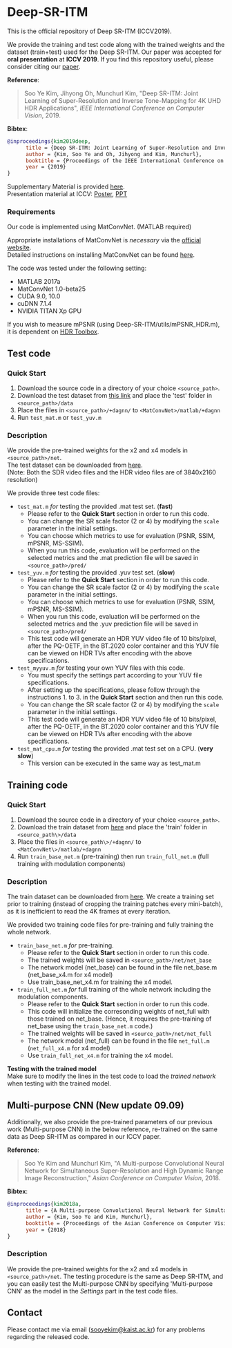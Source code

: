 # Deep-SR-ITM
This is the official repository of Deep SR-ITM (ICCV2019).

We provide the training and test code along with the trained weights and the dataset (train+test) used for the Deep SR-ITM.
Our paper was accepted for **oral presentation** at **ICCV 2019**.
If you find this repository useful, please consider citing our [paper](http://openaccess.thecvf.com/content_ICCV_2019/papers/Kim_Deep_SR-ITM_Joint_Learning_of_Super-Resolution_and_Inverse_Tone-Mapping_for_ICCV_2019_paper.pdf).

**Reference**:  
> Soo Ye Kim, Jihyong Oh, Munchurl Kim, "Deep SR-ITM: Joint Learning of Super-Resolution and Inverse Tone-Mapping for 4K UHD HDR Applications",
*IEEE International Conference on Computer Vision*, 2019.

**Bibtex**:
```bibtex
@inproceedings{kim2019deep,
      title = {Deep SR-ITM: Joint Learning of Super-Resolution and Inverse Tone-Mapping for 4K UHD HDR Applications}, 
      author = {Kim, Soo Ye and Oh, Jihyong and Kim, Munchurl},
      booktitle = {Proceedings of the IEEE International Conference on Computer Vision},
      year = {2019}
}
```

Supplementary Material is provided [here](https://drive.google.com/open?id=1bijPrcN-ont-iP0-DqyhBta_rj3dmZEe).  
Presentation material at ICCV: [Poster](https://drive.google.com/file/d/1rznbov090SV1d6Yb3ek8gSp7GcvawgwO/view?usp=sharing), [PPT](https://drive.google.com/file/d/1oLA4i0hvb-9eO9zqYKC1UZ5GURp_8a5L/view?usp=sharing)

### Requirements
Our code is implemented using MatConvNet. (MATLAB required)

Appropriate installations of MatConvNet is *necessary* via the [official website](http://www.vlfeat.org/matconvnet/).  
Detailed instructions on installing MatConvNet can be found [here](http://www.vlfeat.org/matconvnet/install/).

The code was tested under the following setting:  
* MATLAB 2017a  
* MatConvNet 1.0-beta25  
* CUDA 9.0, 10.0  
* cuDNN 7.1.4  
* NVIDIA TITAN Xp GPU

If you wish to measure mPSNR (using Deep-SR-ITM/utils/mPSNR_HDR.m), it is dependent on [HDR Toolbox](https://github.com/banterle/HDR_Toolbox).

## Test code
### Quick Start
1. Download the source code in a directory of your choice `<source_path>`.
2. Download the test dataset from [this link](https://drive.google.com/open?id=144QYC403NrFXunlsr4k8MXUCxrlauVYH) and place the 'test' folder in `<source_path>/data`
3. Place the files in `<source_path>/+dagnn/` to `<MatConvNet>/matlab/+dagnn`
4. Run `test_mat.m` or `test_yuv.m`

### Description
We provide the pre-trained weights for the x2 and x4 models in `<source_path>/net`.  
The test dataset can be downloaded from [here](https://drive.google.com/open?id=144QYC403NrFXunlsr4k8MXUCxrlauVYH).  
(Note: Both the SDR video files and the HDR video files are of 3840x2160 resolution)

We provide three test code files:  
* `test_mat.m` *for* testing the provided .mat test set. (**fast**)  
  - Please refer to the **Quick Start** section in order to run this code.
  - You can change the SR scale factor (2 or 4) by modifying the `scale` parameter in the initial settings.
  - You can choose which metrics to use for evaluation (PSNR, SSIM, mPSNR, MS-SSIM).
  - When you run this code, evaluation will be performed on the selected metrics and the .mat prediction file will be saved in `<source_path>/pred/`
* `test_yuv.m` *for* testing the provided .yuv test set. (**slow**)  
  - Please refer to the **Quick Start** section in order to run this code.
  - You can change the SR scale factor (2 or 4) by modifying the `scale` parameter in the initial settings.
  - You can choose which metrics to use for evaluation (PSNR, SSIM, mPSNR, MS-SSIM).
  - When you run this code, evaluation will be performed on the selected metrics and the .yuv prediction file will be saved in `<source_path>/pred/`
  - This test code will generate an HDR YUV video file of 10 bits/pixel, 
after the PQ-OETF, in the BT.2020 color container and this YUV file can be viewed on HDR TVs after encoding with the above specifications.
* `test_myyuv.m` *for* testing your own YUV files with this code.
  - You must specify the settings part according to your YUV file specifications.
  - After setting up the specifications, please follow through the instructions 1. to 3. in the **Quick Start** section and then run this code.
  - You can change the SR scale factor (2 or 4) by modifying the `scale` parameter in the initial settings.
  - This test code will generate an HDR YUV video file of 10 bits/pixel, 
after the PQ-OETF, in the BT.2020 color container and this YUV file can be viewed on HDR TVs after encoding with the above specifications.  
* `test_mat_cpu.m` *for* testing the provided .mat test set on a CPU. (**very slow**)  
  - This version can be executed in the same way as test_mat.m

## Training code
### Quick Start
1. Download the source code in a directory of your choice `<source_path>`.
2. Download the train dataset from [here](https://drive.google.com/file/d/19cp91wSRSrOoEdPeQkfMWisou3gJoh-7) and place the 'train' folder in `<source_path\>/data`
3. Place the files in `<source_path\>/+dagnn/` to `<MatConvNet\>/matlab/+dagnn`
4. Run `train_base_net.m` (pre-training) then run `train_full_net.m` (full training with modulation components)

### Description
The train dataset can be downloaded from [here](https://drive.google.com/file/d/19cp91wSRSrOoEdPeQkfMWisou3gJoh-7).
We create a training set prior to training (instead of cropping the training patches every mini-batch), as it is inefficient to read the 4K frames at every iteration.  

We provided two training code files for pre-training and fully training the whole network.  
* `train_base_net.m` *for* pre-training.  
  - Please refer to the **Quick Start** section in order to run this code.
  - The trained weights will be saved in `<source_path>/net/net_base`
  - The network model (net_base) can be found in the file net_base.m (net_base_x4.m for x4 model)
  - Use train_base_net_x4.m for training the x4 model.
* `train_full_net.m` *for* full training of the whole network including the modulation components.  
  - Please refer to the **Quick Start** section in order to run this code.
  - This code will initialize the corresonding weights of net_full with those trained on net_base. (Hence, it requires the pre-training of net_base using the `train_base_net.m` code.)
  - The trained weights will be saved in `<source_path>/net/net_full`  
  - The network model (net_full) can be found in the file `net_full.m` (`net_full_x4.m` for x4 model)
  - Use `train_full_net_x4.m` for training the x4 model.
  
**Testing with the trained model**  
Make sure to modify the lines in the test code to load the *trained network* when testing with the trained model.

## Multi-purpose CNN (New update 09.09)
Additionally, we also provide the pre-trained parameters of our previous work (Multi-purpose CNN) in the below reference, re-trained on the same data as Deep SR-ITM as compared in our ICCV paper.

**Reference**:  
> Soo Ye Kim and Munchurl Kim, "A Multi-purpose Convolutional Neural Network for Simultaneous Super-Resolution and High Dynamic Range Image Reconstruction,"
*Asian Conference on Computer Vision*, 2018.

**Bibtex**:
```bibtex
@inproceedings{kim2018a,
      title = {A Multi-purpose Convolutional Neural Network for Simultaneous Super-Resolution and High Dynamic Range Image Reconstruction}, 
      author = {Kim, Soo Ye and Kim, Munchurl},
      booktitle = {Proceedings of the Asian Conference on Computer Vision},
      year = {2018}
}
```

### Description
We provide the pre-trained weights for the x2 and x4 models in `<source_path>/net`. 
The testing procedure is the same as Deep SR-ITM, and you can easily test the Multi-purpose CNN by specifying 'Multi-purpose CNN' as the model in the *Settings* part in the test code files.

## Contact
Please contact me via email (sooyekim@kaist.ac.kr) for any problems regarding the released code.

